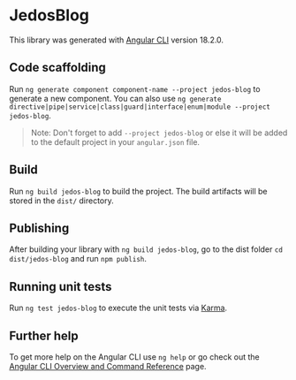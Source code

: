 # JedosBlog

This library was generated with [Angular CLI](https://github.com/angular/angular-cli) version 18.2.0.

## Code scaffolding

Run `ng generate component component-name --project jedos-blog` to generate a new component. You can also use `ng generate directive|pipe|service|class|guard|interface|enum|module --project jedos-blog`.
> Note: Don't forget to add `--project jedos-blog` or else it will be added to the default project in your `angular.json` file. 

## Build

Run `ng build jedos-blog` to build the project. The build artifacts will be stored in the `dist/` directory.

## Publishing

After building your library with `ng build jedos-blog`, go to the dist folder `cd dist/jedos-blog` and run `npm publish`.

## Running unit tests

Run `ng test jedos-blog` to execute the unit tests via [Karma](https://karma-runner.github.io).

## Further help

To get more help on the Angular CLI use `ng help` or go check out the [Angular CLI Overview and Command Reference](https://angular.dev/tools/cli) page.
